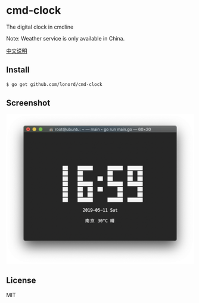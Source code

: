 # cmd-clock
The digital clock in cmdline

Note: Weather service is only available in China.

[中文说明](README_CN.md)

## Install

```bash
$ go get github.com/lonord/cmd-clock
```

## Screenshot

![](screenshot/screenshot1.png)

## License

MIT